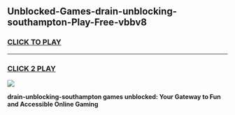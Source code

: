 
## Unblocked-Games-drain-unblocking-southampton-Play-Free-vbbv8
<h3>
<a href="https://premium76.site?title=drain-unblocking-southampton&ref=12A">CLICK TO PLAY</a></h3>
<hr>

<h3>
<a href="https://premium76.site?title=drain-unblocking-southampton&ref=12A">CLICK 2 PLAY</a>
  
</h3>

<a href="https://premium76.site?title=drain-unblocking-southampton&ref=12A"><img src="https://clearcache.store/games.png"></a>


**drain-unblocking-southampton games unblocked: Your Gateway to Fun and Accessible Online Gaming**
